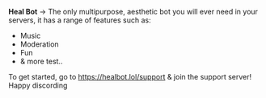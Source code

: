 **Heal Bot** 
-> The only multipurpose, aesthetic bot you will ever need in your servers, it has a range of features such as:
- Music
- Moderation
- Fun
- & more
test..

To get started, go to https://healbot.lol/support & join the support server! Happy discording 
